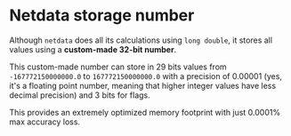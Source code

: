 <!--
title: "Netdata storage number"
custom_edit_url: https://github.com/netdata/netdata/edit/master/libnetdata/storage_number/README.md
-->

# Netdata storage number

Although `netdata` does all its calculations using `long double`, it stores all values using
a **custom-made 32-bit number**.

This custom-made number can store in 29 bits values from `-167772150000000.0` to  `167772150000000.0`
with a precision of 0.00001 (yes, it's a floating point number, meaning that higher integer values
have less decimal precision) and 3 bits for flags.

This provides an extremely optimized memory footprint with just 0.0001% max accuracy loss.



